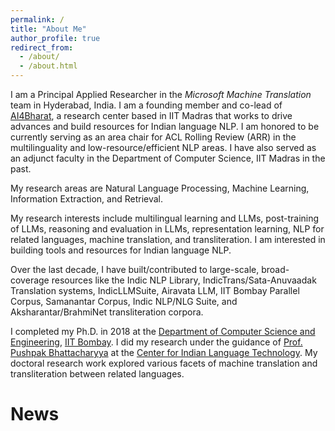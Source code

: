 ```yaml
---
permalink: /
title: "About Me"
author_profile: true
redirect_from: 
  - /about/
  - /about.html
---
```

I am a Principal Applied Researcher in the *Microsoft Machine Translation* team in Hyderabad, India. I am a founding member and co-lead of [AI4Bharat](https://ai4bharat.iitm.ac.in), a research center based in IIT Madras that works to drive advances and build resources for Indian language NLP. I am honored to be currently serving as an area chair for ACL Rolling Review (ARR) in the multilinguality and low-resource/efficient NLP areas. I have also served as an adjunct faculty in the Department of Computer Science, IIT Madras in the past.

My research areas are Natural Language Processing, Machine Learning, Information Extraction, and Retrieval.  

My research interests include multilingual learning and LLMs, post-training of LLMs, reasoning and evaluation in LLMs, representation learning, NLP for related languages, machine translation, and transliteration. I am interested in building tools and resources for Indian language NLP.  

Over the last decade, I have built/contributed to large-scale, broad-coverage resources like the Indic NLP Library, IndicTrans/Sata-Anuvaadak Translation systems, IndicLLMSuite, Airavata LLM, IIT Bombay Parallel Corpus, Samanantar Corpus, Indic NLP/NLG Suite, and Aksharantar/BrahmiNet transliteration corpora.

I completed my Ph.D. in 2018 at the [Department of Computer Science and Engineering](http://www.cse.iitb.ac.in), [IIT Bombay](http://www.iitb.ac.in). I did my research under the guidance of [Prof. Pushpak Bhattacharyya](http://www.cse.iitb.ac.in/~pb) at the [Center for Indian Language Technology](http://www.cfilt.iitb.ac.in). My doctoral research work explored various facets of machine translation and transliteration between related languages.

News
====
